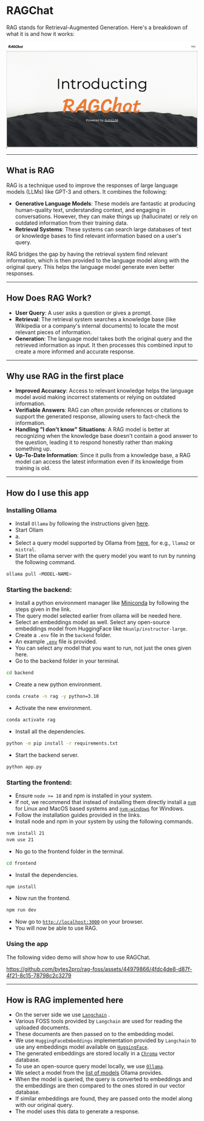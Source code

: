 # RAGChat

RAG stands for Retrieval-Augmented Generation. Here's a breakdown of what it is and how it works:

![](docs/ragchat.png)

---

## What is RAG

RAG is a technique used to improve the responses of large language models (LLMs) like GPT-3 and others. It combines the following:

-   **Generative Language Models**: These models are fantastic at producing human-quality text, understanding context, and engaging in conversations. However, they can make things up (hallucinate) or rely on outdated information from their training data.
-   **Retrieval Systems**: These systems can search large databases of text or knowledge bases to find relevant information based on a user's query.

RAG bridges the gap by having the retrieval system find relevant information, which is then provided to the language model along with the original query. This helps the language model generate even better responses.

---

## How Does RAG Work?

-   **User Query**: A user asks a question or gives a prompt.
-   **Retrieval**: The retrieval system searches a knowledge base (like Wikipedia or a company's internal documents) to locate the most relevant pieces of information.
-   **Generation**: The language model takes both the original query and the retrieved information as input. It then processes this combined input to create a more informed and accurate response.

---

## Why use RAG in the first place

-   **Improved Accuracy**: Access to relevant knowledge helps the language model avoid making incorrect statements or relying on outdated information.
-   **Verifiable Answers**: RAG can often provide references or citations to support the generated response, allowing users to fact-check the information.
-   **Handling "I don't know" Situations**: A RAG model is better at recognizing when the knowledge base doesn't contain a good answer to the question, leading it to respond honestly rather than making something up.
-   **Up-To-Date Information**: Since it pulls from a knowledge base, a RAG model can access the latest information even if its knowledge from training is old.

---

## How do I use this app

### Installing Ollama

-   Install `Ollama` by following the instructions given [here](https://ollama.com/).
-   Start Ollam
-   a.
-   Select a query model supported by Ollama from [here](https://ollama.com/library), for e.g., `llama2` or `mistral`.
-   Start the ollama server with the query model you want to run by running the following command.

```bash
ollama pull <MODEL-NAME>
```

### Starting the backend:

-   Install a python environment manager like [Miniconda](https://docs.anaconda.com/free/miniconda/#quick-command-line-install) by following the steps given in the link.
-   The query model selected earlier from ollama will be needed here.
-   Select an embeddings model as well. Select any open-source embeddings model from HuggingFace like `hkunlp/instructor-large`.
-   Create a `.env` file in the `backend` folder.
-   An example [`.env`](./backend/.env.example) file is provided.
-   You can select any model that you want to run, not just the ones given here.
-   Go to the backend folder in your terminal.

```bash
cd backend
```

-   Create a new python environment.

```bash
conda create -n rag -y python=3.10
```

-   Activate the new environment.

```bash
conda activate rag
```

-   Install all the dependencies.

```bash
python -m pip install -r requirements.txt
```

-   Start the backend server.

```bash
python app.py
```

### Starting the frontend:

-   Ensure `node >= 18` and npm is installed in your system.
-   If not, we recommend that instead of installing them directly install a [`nvm`](https://github.com/nvm-sh/nvm) for Linux and MacOS based systems and [`nvm-windows`](https://github.com/coreybutler/nvm-windows) for Windows.
-   Follow the installation guides provided in the links.
-   Install node and npm in your system by using the following commands.

```bash
nvm install 21
nvm use 21
```

-   No go to the frontend folder in the terminal.

```bash
cd frontend
```

-   Install the dependencies.

```bash
npm install
```

-   Now run the frontend.

```bash
npm run dev
```

-   Now go to [`http://localhost:3000`](http://localhost:3000) on your browser.
-   You will now be able to use RAG.

### Using the app

The following video demo will show how to use RAGChat.

https://github.com/bytes2pro/rag-foss/assets/44979866/4fdc4de8-d87f-4f21-8c15-78798c2c3279

---

## How is RAG implemented here

-   On the server side we use [`Langchain`](https://python.langchain.com/docs/get_started/introduction) .
-   Various FOSS tools provided by `Langchain` are used for reading the uploaded documents.
-   These documents are then passed on to the embedding model.
-   We use `HuggingFaceEmbeddings` implementation provided by `Langchain` to use any embeddings model available on [`HuggingFace`](https://huggingface.co/).
-   The generated embeddings are stored locally in a [`Chroma`](https://docs.trychroma.com/getting-started) vector database.
-   To use an open-source query model locally, we use [`Ollama`](https://ollama.com/).
-   We select a model from the [list of models](https://ollama.com/library) Ollama provides.
-   When the model is queried, the query is converted to embeddings and the embeddings are then compared to the ones stored in our vector database.
-   If similar embeddings are found, they are passed onto the model along with our original query.
-   The model uses this data to generate a response.
